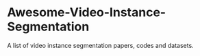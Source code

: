 # Awesome-Video-Instance-Segmentation
A list of video instance segmentation papers, codes and datasets. 
